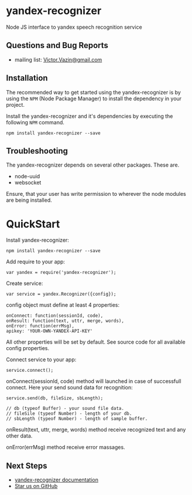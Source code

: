 # yandex-recognizer
Node JS interface to yandex speech recognition service

## Questions and Bug Reports

* mailing list: Victor.Vazin@gmail.com

## Installation

The recommended way to get started using the yandex-recognizer is
by using the `NPM` (Node Package Manager) to install the dependency in your project.

Install the yandex-recognizer and it's dependencies by executing
the following `NPM` command.
```
npm install yandex-recognizer --save
```
## Troubleshooting

The yandex-recognizer depends on several other packages. These are.

* node-uuid
* websocket

Ensure, that your user has write permission to wherever the node modules
are being installed.

QuickStart
==========
Install yandex-recognizer:
```
npm install yandex-recognizer --save
```
Add require to your app:
```
var yandex = require('yandex-recognizer');
```
Create service:
```
var service = yandex.Recognizer({config});
```
config object must define at least 4 properties:
```
onConnect: function(sessionId, code),
onResult: function(text, uttr, merge, words),
onError: function(errMsg),
apikey: 'YOUR-OWN-YANDEX-API-KEY'
```
All other properties will be set by default. See source code for all available config properties.

Connect service to your app:
```
service.connect();
```
onConnect(sessionId, code) method will launched in case of successfull connect. Here your send sound data for recognition:
```
service.send(db, fileSize, sbLength);

// db (typeof Buffer) - your sound file data.
// fileSile (typeof Number) - length of your db.
// sbLength (typeof Number) - length of sample buffer.
```
onResult(text, uttr, merge, words) method receive recognized text and any other data.

onError(errMsg) method receive error massages.


## Next Steps

 * [yandex-recognizer documentation](https://github.com/AirGraph/yandex-recognizer)
 * [Star us on GitHub](https://github.com/AirGraph/yandex-recognizer)
